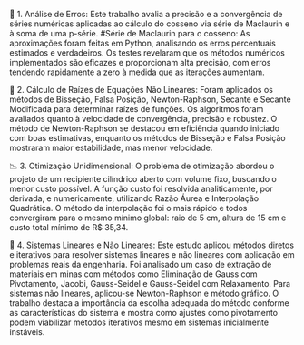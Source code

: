 🧪 1. Análise de Erros:
Este trabalho avalia a precisão e a convergência de séries numéricas aplicadas ao cálculo do cosseno via série de Maclaurin e à soma de uma p-série.
#Série de Maclaurin para o cosseno:
As aproximações foram feitas em Python, analisando os erros percentuais estimados e verdadeiros. Os testes revelaram que os métodos numéricos implementados são eficazes e proporcionam alta precisão, com erros tendendo rapidamente a zero à medida que as iterações aumentam.

🌱 2. Cálculo de Raízes de Equações Não Lineares:
Foram aplicados os métodos de Bisseção, Falsa Posição, Newton-Raphson, Secante e Secante Modificada para determinar raízes de funções. Os algoritmos foram avaliados quanto à velocidade de convergência, precisão e robustez. O método de Newton-Raphson se destacou em eficiência quando iniciado com boas estimativas, enquanto os métodos de Bisseção e Falsa Posição mostraram maior estabilidade, mas menor velocidade.

📉 3. Otimização Unidimensional:
O problema de otimização abordou o projeto de um recipiente cilíndrico aberto com volume fixo, buscando o menor custo possível. A função custo foi resolvida analiticamente, por derivada, e numericamente, utilizando Razão Áurea e Interpolação Quadrática. O método da interpolação foi o mais rápido e todos convergiram para o mesmo mínimo global: raio de 5 cm, altura de 15 cm e custo total mínimo de R$ 35,34.

🔢 4. Sistemas Lineares e Não Lineares:
Este estudo aplicou métodos diretos e iterativos para resolver sistemas lineares e não lineares com aplicação em problemas reais da engenharia. Foi analisado um caso de extração de materiais em minas com métodos como Eliminação de Gauss com Pivotamento, Jacobi, Gauss-Seidel e Gauss-Seidel com Relaxamento. Para sistemas não lineares, aplicou-se Newton-Raphson e método gráfico. O trabalho destaca a importância da escolha adequada do método conforme as características do sistema e mostra como ajustes como pivotamento podem viabilizar métodos iterativos mesmo em sistemas inicialmente instáveis.
